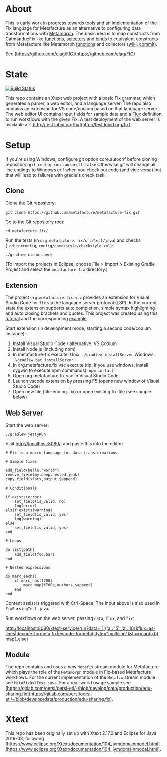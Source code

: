 # About

This is early work in progress towards tools and an implementation of the Fix language for Metafacture as an alternative to configuring data transformations with [Metamorph](https://github.com/metafacture/metafacture-core/wiki#morph). The basic idea is to map constructs from Catmandu::Fix like [functions](https://github.com/LibreCat/Catmandu/wiki/Functions), [selectors](https://github.com/LibreCat/Catmandu/wiki/Selectors) and [binds](https://github.com/LibreCat/Catmandu/wiki/Binds) to equivalent constructs from Metafacture like Metamorph [functions](https://github.com/metafacture/metafacture-core/wiki/Metamorph-functions) and collectors ([wiki](https://github.com/metafacture/metafacture-core/wiki/Metamorph-collectors), [commit](https://github.com/metafacture/metafacture-core/commit/0530d6ad72ced992b479bff94d6f56bbef77bb2d)).

See [https://github.com/elag/FIG](https://github.com/elag/FIG)

# State

[![Build Status](https://travis-ci.org/metafacture/metafacture-fix.svg?branch=master)](https://travis-ci.org/metafacture/metafacture-fix)

This repo contains an Xtext web project with a basic Fix grammar, which generates a parser, a web editor, and a language server. The repo also contains an extension for VS code/codium based on that language server. The web editor UI contains input fields for sample data and a [Flux](https://github.com/metafacture/metafacture-core/wiki#flux) definition to run workflows with the given Fix. A test deployment of the web server is available at: [http://test.lobid.org/fix](http://test.lobid.org/fix).

# Setup

If you're using Windows, configure git option core.autocrlf before cloning repository:
`git config core.autocrlf false`
Otherwise git will change all line endings to Windows crlf when you check out code (and vice versa) but that will lead to failures with gradle's check task.

## Clone

Clone the Git repository:

`git clone https://github.com/metafacture/metafacture-fix.git`

Go to the Git repository root:

`cd metafacture-fix/`

Run the tests (in `org.metafacture.fix/src/test/java`) and checks (`.editorconfig`, `config/checkstyle/checkstyle.xml`):

`./gradlew clean check`

(To import the projects in Eclipse, choose File > Import > Existing Gradle Project and select the `metafacture-fix` directory.)

## Extension

The project `org.metafacture.fix.vsc` provides an extension for Visual Studio Code for `fix` via the language server protocol (LSP). In the current state the extension supports auto completion, simple syntax highlighting and auto closing brackets and quotes. This project was created using this [tutorial](https://www.typefox.io/blog/building-a-vs-code-extension-with-xtext-and-the-language-server-protocol) and the corresponding [example](https://github.com/TypeFox/languageserver-example).

Start extension (in development mode, starting a second code/codium instance):

1. Install Visual Studio Code / alternative: VS Codium
2. Install Node.js (including npm)
3. In metafacture-fix execute:
Unix: `./gradlew installServer`
Windows: `.\gradlew.bat installServer`
4. In org.metafacture.fix.vsc execute (tip: if you use windows, install cygwin to execute npm commands):
`npm install`
5. Open org.metafacture.fix.vsc in Visual Studio Code
6. Launch vscode extension by pressing F5 (opens new window of Visual Studio Code)
7. Open new file (file-ending .fix) or open existing fix-file (see sample below)

## Web Server

Start the web server:

`./gradlew jettyRun`

Visit [http://localhost:8080/](http://localhost:8080/), and paste this into the editor:

```
# Fix is a macro-language for data transformations

# Simple fixes

add_field(hello,"world")
remove_field(my.deep.nested.junk)
copy_field(stats,output.$append)

# Conditionals

if exists(error)
    set_field(is_valid, no)
    log(error)
elsif exists(warning)
    set_field(is_valid, yes)
    log(warning)
else
    set_field(is_valid, yes)
end

# Loops

do list(path)
    add_field(foo,bar)
end

# Nested expressions

do marc_each()
    if marc_has(f700)
        marc_map(f700a,authors.$append)
    end
end
```

Content assist is triggered with Ctrl-Space. The input above is also used in `FixParsingTest.java`.

Run workflows on the web server, passing `data`, `flux`, and `fix`:

[http://localhost:8080/xtext-service/run?data='1'{'a': '5', 'z': 10}&flux=as-lines|decode-formeta|fix|encode-formeta(style="multiline")&fix=map(a,b) map(_else)](http://localhost:8080/xtext-service/run?data=%271%27{%27a%27:%20%275%27,%20%27z%27:%2010}&flux=as-lines|decode-formeta|fix|encode-formeta(style=%22multiline%22)&fix=map(a,c)%20map(_else))

## Module

The repo contains and uses a new `Metafix` stream module for Metafacture which plays the role of the `Metamorph` module in Fix-based Metafacture workflows. For the current implementation of the `Metafix` stream module see `MetafixDslTest.java`. For a real-world usage sample see [https://gitlab.com/oersi/oersi-etl/-/blob/develop/data/production/edu-sharing.fix](https://gitlab.com/oersi/oersi-etl/-/blob/develop/data/production/edu-sharing.fix).

# Xtext

This repo has been originally set up with Xtext 2.17.0 and Eclipse for Java 2019-03, following [https://www.eclipse.org/Xtext/documentation/104_jvmdomainmodel.html](https://www.eclipse.org/Xtext/documentation/104_jvmdomainmodel.html).

